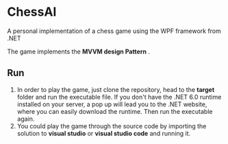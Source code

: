 ChessAI
=======
A personal implementation of a chess game using the WPF framework from .NET

The game implements the **MVVM design Pattern** .

Run
------
1. In order to play the game, just clone the repository, head to the **target** folder and run the executable file. If you don't have the .NET 6.0 runtime installed on your server, a pop up will lead you to the .NET website, where you can easily download the runtime. Then run the executable again. 
1. You could play the game through the source code by importing the solution to **visual studio** or **visual studio code** and running it.
